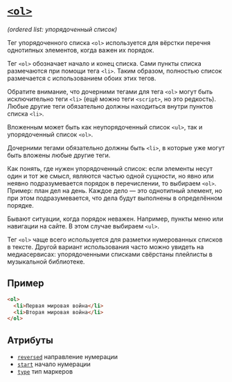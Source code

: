 # [`<ol>`](../index.md)

_(ordered list: упорядоченный список)_

Тег упорядоченного списка `<ol>` используется для вёрстки перечня однотипных элементов, когда важен их порядок.

Тег `<ol>` обозначает начало и конец списка. Сами пункты списка размечаются при помощи тега `<li>`. Таким образом, полностью список размечается с использованием обоих этих тегов.

Обратите внимание, что дочерними тегами для тега `<ol>` могут быть исключительно теги `<li>` (ещё можно теги `<script>`, но это редкость). Любые другие теги обязательно должны находиться внутри пунктов списка `<li>`.

Вложенным может быть как неупорядоченный список `<ul>`, так и упорядоченный список `<ol>`.

Дочерними тегами обязательно должны быть `<li>`, в которые уже могут быть вложены любые другие теги.

Как понять, где нужен упорядоченный список: если элементы несут один и тот же смысл, являются частью одной сущности, но явно или неявно подразумевается порядок в перечислении, то выбираем `<ol>`. Пример: план дел на день. Каждое дело — это однотипный элемент, но при этом подразумевается, что дела будут выполнены в определённом порядке.

Бывают ситуации, когда порядок неважен. Например, пункты меню или навигации на сайте. В этом случае выбираем `<ul>`.

Тег `<ol>` чаще всего используется для разметки нумерованных списков в тексте. Другой вариант использования часто можно увидеть на медиасервисах: упорядоченными списками свёрстаны плейлисты в музыкальной библиотеке.

## Пример

```html
<ol>
  <li>Первая мировая война</li>
  <li>Вторая мировая война</li>
</ol>
```

## Атрибуты

- [`reversed`](../Attrubutes/reversed.md) направление нумерации
- [`start`](../Attrubutes/start.md) начало нумерации
- [`type`](<../Attrubutes/type (ol).md>) тип маркеров
